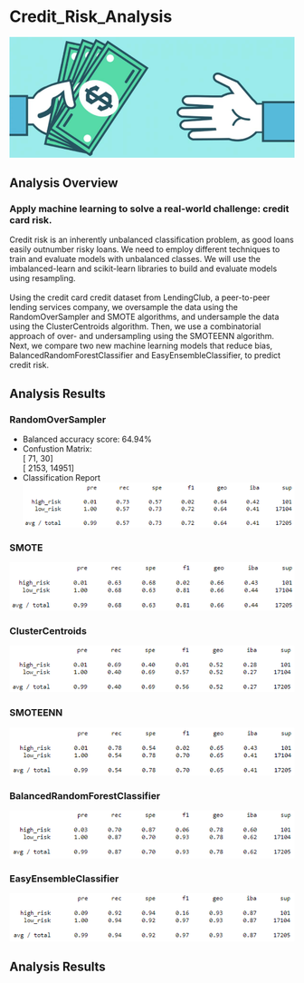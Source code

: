 # Credit_Risk_Analysis
![](images/lending.PNG)


## Analysis Overview

### Apply machine learning to solve a real-world challenge: credit card risk.
Credit risk is an inherently unbalanced classification problem, as good loans easily outnumber risky loans. We need to employ different techniques to train and evaluate models with unbalanced classes. We will use the imbalanced-learn and scikit-learn libraries to build and evaluate models using resampling.
<br><br>
Using the credit card credit dataset from LendingClub, a peer-to-peer lending services company, we oversample the data using the RandomOverSampler and SMOTE algorithms, and undersample the data using the ClusterCentroids algorithm. Then, we use a combinatorial approach of over- and undersampling using the SMOTEENN algorithm. Next, we compare two new machine learning models that reduce bias, BalancedRandomForestClassifier and EasyEnsembleClassifier, to predict credit risk. 
<br>

## Analysis Results

### RandomOverSampler 

- Balanced accuracy score: 64.94%
- Confustion Matrix:<br>[   71,    30]<br>[ 2153, 14951]
- Classification Report <br>![](images/RandomOverSampler.PNG)


### SMOTE
![](images/SMOTE.PNG)


### ClusterCentroids
![](images/ClusterCentroids.PNG)


### SMOTEENN
![](images/SMOTEENN.PNG)


### BalancedRandomForestClassifier
![](images/BalancedRandomForestClassifier.PNG)


### EasyEnsembleClassifier
![](images/EasyEnsembleClassifier.PNG)


## Analysis Results